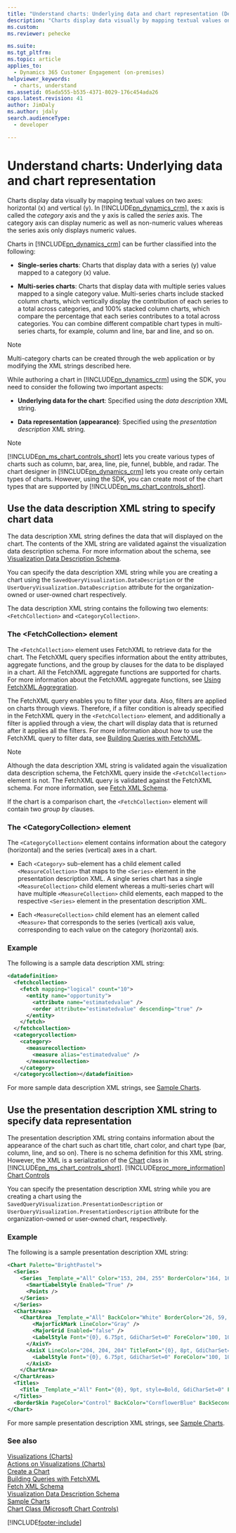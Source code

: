 ```yaml
---
title: "Understand charts: Underlying data and chart representation (Developer Guide for Dynamics 365 Customer Engagement) | MicrosoftDocs"
description: "Charts display data visually by mapping textual values on two axes: horizontal (x) and vertical (y). In Dynamics 365 Customer Engagement, the x axis is called the category axis and the y axis is called the series axis."
ms.custom: 
ms.reviewer: pehecke

ms.suite: 
ms.tgt_pltfrm: 
ms.topic: article
applies_to: 
  - Dynamics 365 Customer Engagement (on-premises)
helpviewer_keywords: 
  - charts, understand
ms.assetid: 05ada555-b535-4371-8029-176c454ada26
caps.latest.revision: 41
author: JimDaly
ms.author: jdaly
search.audienceType: 
  - developer

---
```

# Understand charts: Underlying data and chart representation

Charts display data visually by mapping textual values on two axes: horizontal (x) and vertical (y). In [!INCLUDE[pn_dynamics_crm](../../includes/pn-dynamics-crm.md)], the x axis is called the *category* axis and the y axis is called the *series* axis. The category axis can display numeric as well as non-numeric values whereas the series axis only displays numeric values.  
  
 Charts in [!INCLUDE[pn_dynamics_crm](../../includes/pn-dynamics-crm.md)] can be further classified into the following:  
  
- **Single-series charts**: Charts that display data with a series (y) value mapped to a category (x) value.  
  
- **Multi-series charts**:  Charts that display data with multiple series values mapped to a single category value. Multi-series charts include stacked column charts, which vertically display the contribution of each series to a total across categories, and 100% stacked column charts, which compare the percentage that each series contributes to a total across categories. You can combine different compatible chart types in multi-series charts, for example, column and line, bar and line, and so on.  
  
> [!NOTE]
>  Multi-category charts can be created through the web application or by modifying the XML strings described here.  
  
 While authoring a chart in [!INCLUDE[pn_dynamics_crm](../../includes/pn-dynamics-crm.md)] using the SDK, you need to consider the following two important aspects:  
  
- **Underlying data for the chart**: Specified using the *data description* XML string.  
  
- **Data representation (appearance)**: Specified using the *presentation description* XML string.  
  
> [!NOTE]
> [!INCLUDE[pn_ms_chart_controls_short](../../includes/pn-ms-chart-controls-short.md)] lets you create various types of charts such as column, bar, area, line, pie, funnel, bubble, and radar. The chart designer in [!INCLUDE[pn_dynamics_crm](../../includes/pn-dynamics-crm.md)] lets you create only certain types of charts. However, using the SDK, you can create most of the chart types that are supported by [!INCLUDE[pn_ms_chart_controls_short](../../includes/pn-ms-chart-controls-short.md)].  
  
## Use the data description XML string to specify chart data  
 The data description XML string defines the data that will displayed on the chart. The contents of the XML string are validated against the visualization data description schema. For more information about the schema, see [Visualization Data Description Schema](visualization-data-description-schema.md).  
  
 You can specify the data description XML string while you are creating a chart using the `SavedQueryVisualization.DataDescription` or the `UserQueryVisualization.DataDescription` attribute for the organization-owned or user-owned chart respectively.  
  
 The data description XML string contains the following two elements: `<FetchCollection>` and `<CategoryCollection>`.  
  
### The \<FetchCollection> element  
 The `<FetchCollection>` element uses FetchXML to retrieve data for the chart. The FetchXML query specifies information about the entity attributes, aggregate functions, and the group by clauses for the data to be displayed in a chart. All the FetchXML aggregate functions are supported for charts. For more information about the FetchXML aggregate functions, see [Using FetchXML Aggregration](/powerapps/developer/data-platform/use-fetchxml-aggregation).  
  
 The FetchXML query enables you to filter your data. Also, filters are applied on charts through views. Therefore, if a filter condition is already specified in the FetchXML query in the `<FetchCollection>` element, and additionally a filter is applied through a view, the chart will display data that is returned after it applies all the filters. For more information about how to use the FetchXML query to filter data, see [Building Queries with FetchXML](/powerapps/developer/data-platform/use-fetchxml-construct-query).  
  
> [!NOTE]
>  Although the data description XML string is validated again the visualization data description schema, the FetchXML query inside the `<FetchCollection>` element is not. The FetchXML query is validated against the FetchXML schema. For more information, see [Fetch XML Schema](/powerapps/developer/data-platform/fetchxml-schema).  
  
 If the chart is a comparison chart, the `<FetchCollection>` element will contain two *group by* clauses.  
  
### The \<CategoryCollection> element  
 The `<CategoryCollection>` element contains information about the category (horizontal) and the series (vertical) axes in a chart.  
  
-   Each `<Category>` sub-element has a child element called `<MeasureCollection>` that maps to the `<Series>` element in the presentation description XML. A single series chart has a single `<MeasureCollection>` child element whereas a multi-series chart will have multiple `<MeasureCollection>` child elements, each mapped to the respective `<Series>` element in the presentation description XML.  
  
-   Each `<MeasureCollection>` child element has an element called `<Measure>` that corresponds to the series (vertical) axis value, corresponding to each value on the category (horizontal) axis.  
  
### Example  
 The following is a sample data description XML string:  
  
```xml  
<datadefinition>  
  <fetchcollection>  
    <fetch mapping="logical" count="10">  
      <entity name="opportunity">  
        <attribute name="estimatedvalue" />  
        <order attribute="estimatedvalue" descending="true" />  
      </entity>  
    </fetch>  
  </fetchcollection>  
  <categorycollection>  
    <category>  
      <measurecollection>  
        <measure alias="estimatedvalue" />  
      </measurecollection>  
    </category>  
  </categorycollection></datadefinition>  
```  
  
 For more sample data description XML strings, see [Sample Charts](sample-charts.md).  
  
## Use the presentation description XML string to specify data representation  
 The presentation description XML string contains information about the appearance of the chart such as chart title, chart color, and chart type (bar, column, line, and so on). There is no schema definition for this XML string. However, the XML is a serialization of the [Chart](/dotnet/api/system.web.ui.datavisualization.charting.chart) class in [!INCLUDE[pn_ms_chart_controls_short](../../includes/pn-ms-chart-controls-short.md)]. [!INCLUDE[proc_more_information](../../includes/proc-more-information.md)] [Chart Controls](https://go.microsoft.com/fwlink/p/?LinkId=128301)  
  
 You can specify the presentation description XML string while you are creating a chart using the `SavedQueryVisualization.PresentationDescription` or `UserQueryVisualization.PresentationDescription` attribute for the organization-owned or user-owned chart, respectively.  
  
### Example  
 The following is a sample presentation description XML string:  
  
```xml  
<Chart Palette="BrightPastel">  
  <Series>  
    <Series _Template_="All" Color="153, 204, 255" BorderColor="164, 164, 164" BorderDashStyle="Solid" BorderWidth="1" ShadowColor="128, 128, 128, 128" ShadowOffset="1" IsValueShownAsLabel="true" Font="{0}, 6.75pt" BackGradientStyle="TopBottom" BackSecondaryColor="0, 102, 153" LabelForeColor="100, 100, 100" ChartType="Column">  
      <SmartLabelStyle Enabled="True" />  
      <Points />  
    </Series>  
  </Series>  
  <ChartAreas>  
    <ChartArea _Template_="All" BackColor="White" BorderColor="26, 59, 105" BorderWidth="0" BorderDashStyle="Solid">      <AxisY LineColor="204, 204, 204" TitleFont="{0}, 8pt, GdiCharSet=0" TitleForeColor="100, 100, 100" LabelAutoFitMaxFontSize="7" LabelAutoFitMinFontSize="7">  
        <MajorTickMark LineColor="Gray" />  
        <MajorGrid Enabled="false" />  
        <LabelStyle Font="{0}, 6.75pt, GdiCharSet=0" ForeColor="100, 100, 100" />  
      </AxisY>  
      <AxisX LineColor="204, 204, 204" TitleFont="{0}, 8pt, GdiCharSet=0" TitleForeColor="100, 100, 100" LabelAutoFitMaxFontSize="7" LabelAutoFitMinFontSize="7">        <MajorTickMark LineColor="Gray" />        <MajorGrid Enabled="false" />  
        <LabelStyle Font="{0}, 6.75pt, GdiCharSet=0" ForeColor="100, 100, 100" />  
      </AxisX>  
    </ChartArea>  
  </ChartAreas>  
  <Titles>  
    <Title _Template_="All" Font="{0}, 9pt, style=Bold, GdiCharSet=0" ForeColor="100, 100, 100"></Title>  
  </Titles>  
  <BorderSkin PageColor="Control" BackColor="CornflowerBlue" BackSecondaryColor="CornflowerBlue" />  
</Chart>  
```  
  
 For more sample presentation description XML strings, see [Sample Charts](sample-charts.md).  
  
### See also  
 [Visualizations (Charts)](view-data-with-visualizations-charts.md)   
 [Actions on Visualizations (Charts)](actions-visualizations-charts.md)   
 [Create a Chart](create-visualization-chart.md)   
 [Building Queries with FetchXML](/powerapps/developer/data-platform/use-fetchxml-construct-query)   
 [Fetch XML Schema](/powerapps/developer/data-platform/fetchxml-schema)   
 [Visualization Data Description Schema](visualization-data-description-schema.md)   
 [Sample Charts](sample-charts.md)   
 [Chart Class (Microsoft Chart Controls)](/dotnet/api/system.web.ui.datavisualization.charting.chart)


[!INCLUDE[footer-include](../../../../includes/footer-banner.md)]
